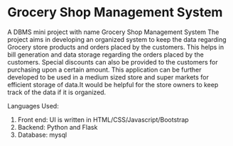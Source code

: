 # Grocery Shop Management System
A DBMS mini project with name Grocery Shop Management System
The project aims in developing an organized system to keep the data regarding Grocery store products and orders placed by the customers. This helps in bill generation and data storage regarding the orders placed by the customers. Special discounts can also be provided to the customers for purchasing upon a certain amount. This application can be further developed to be used in a medium sized store and super markets for efficient storage of data.It would be helpful for the store owners to keep track of the data if it is organized.

Languages Used:
1. Front end: UI is written in HTML/CSS/Javascript/Bootstrap
2. Backend: Python and Flask
3. Database: mysql
